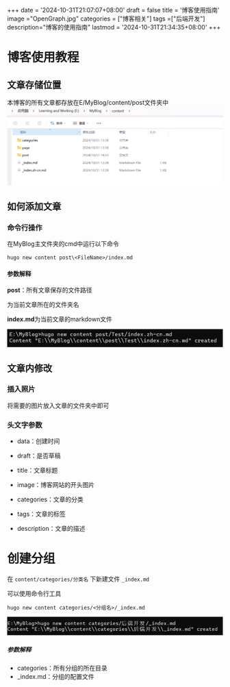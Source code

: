 +++
date = '2024-10-31T21:07:07+08:00'
draft = false
title = '博客使用指南'
image ="OpenGraph.jpg"
categories = ["博客相关"]
tags =["后端开发"]
description="博客的使用指南"
lastmod = '2024-10-31T21:34:35+08:00'
+++

# 博客使用教程

## 文章存储位置

本博客的所有文章都存放在E/MyBlog/content/post文件夹中![image-20241031190526917](image-20241031190526917.png)

## 如何添加文章

### 命令行操作

在MyBlog主文件夹的cmd中运行以下命令

```
hugo new content post\<FileName>/index.md
```

#### 参数解释

**post**：所有文章保存的文件路径

<FileName>为当前文章所在的文件夹名

**index.md**为当前文章的markdown文件

<img src="微信截图_20241031192624.png" alt="微信截图_20241031192624" style="zoom: 80%;" />

## 文章内修改

###  插入照片

将需要的图片放入文章的文件夹中即可

### 头文字参数

- data：创建时间

- draft：是否草稿

- title：文章标题

- image：博客网站的开头图片

- categories：文章的分类

- tags：文章的标签

- description：文章的描述

# 创建分组

在 `content/categories/分类名` 下新建文件 `_index.md`

可以使用命令行工具

```
hugo new content categories/<分组名>/_index.md
```

<img src="微信截图_20241031214934.png" alt="微信截图_20241031214934" style="zoom:80%;" />

##### 参数解释

- categories：所有分组的所在目录
- _index.md：分组的配置文件
